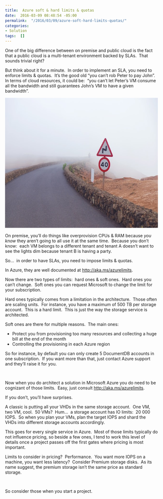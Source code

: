 ```yaml
---
title:  Azure soft & hard limits & quotas
date:  2016-03-09 08:48:54 -05:00
permalink:  "/2016/03/09/azure-soft-hard-limits-quotas/"
categories:
- Solution
tags:  []
---
```

<p>One of the big difference between on premise and public cloud is the fact that a public cloud is a multi-tenant environment backed by SLAs.&nbsp; That sounds trivial right?</p> <p>But think about it for a minute.&nbsp; In order to implement an SLA, you need to enforce limits &amp; quotas.&nbsp; It’s the good old “you can’t rob Peter to pay John”.&nbsp; In terms of cloud resources, it could be:&nbsp; “you can’t let Peter’s VM consume all the bandwidth and still guarantees John’s VM to have a given bandwidth”.</p> <p><a href="assets/2016/3/azure-soft-hard-limits-quotas/speedlimit.jpg"><img title="SpeedLimit" style="border-top:0;border-right:0;background-image:none;border-bottom:0;padding-top:0;padding-left:0;border-left:0;display:inline;padding-right:0;" border="0" alt="SpeedLimit" src="assets/2016/3/azure-soft-hard-limits-quotas/speedlimit_thumb.jpg" width="640" height="427"/></a></p> <p>On premise, you’ll do things like overprovision CPUs &amp; RAM because <em>you know </em>they aren’t going to all use it at the same time.&nbsp; Because you don’t know:&nbsp; each VM belongs to a different tenant and tenant A doesn’t want to see the lights dim because tenant B is having a party.</p> <p>So…&nbsp; in order to have SLAs, you need to impose limits &amp; quotas.</p> <p>In Azure, they are well documented at <a href="http://aka.ms/azurelimits">http://aka.ms/azurelimits</a>.</p> <p>Now there are two types of limits:&nbsp; hard ones &amp; soft ones.&nbsp; Hard ones you can’t change.&nbsp; Soft ones you can request Microsoft to change the limit for your subscription.</p> <p>Hard ones typically comes from a limitation in the architecture.&nbsp; Those often are scaling units.&nbsp; For instance, you have a maximum of 500 TB per storage account.&nbsp; This is a hard limit.&nbsp; This is just the way the storage service is architected.</p> <p>Soft ones are there for multiple reasons.&nbsp; The main ones:</p> <ul> <li>Protect you from provisioning too many resources and collecting a huge bill at the end of the month</li> <li>Controlling the provisioning in each Azure region</li></ul> <p>So for instance, by default you can only create 5 DocumentDB accounts in one subscription.&nbsp; If you want more than that, just contact Azure support and they’ll raise it for you.</p> <p>&nbsp;</p> <p>Now when you do architect a solution in Microsoft Azure you do need to be cognizant of those limits.&nbsp; Easy, just consult <a href="http://aka.ms/azurelimits">http://aka.ms/azurelimits</a>.</p> <p>If you don’t, you’ll have surprises.</p> <p>A classic is putting all your VHDs in the same storage account.&nbsp; One VM, two VM, cool.&nbsp; 50 VMs?&nbsp; Hum…&nbsp; a storage account has IO limits:&nbsp; 20 000 IOPS.&nbsp; So when you plan your VMs, plan the target IOPS and shard the VHDs into different storage accounts accordingly.</p> <p>This goes for every single service in Azure.&nbsp; Most of those limits typically do not influence pricing, so beside a few ones, I tend to work this level of details once a project passes off the first gates where pricing is most important.</p> <p>Limits to consider in pricing?&nbsp; Performance.&nbsp; You want more IOPS on a machine, you want less latency?&nbsp; Consider Premium storage disks.&nbsp; As its name suggest, the premium storage isn’t the same price as standard storage.</p> <p>&nbsp;</p> <p>So consider those when you start a project.</p>